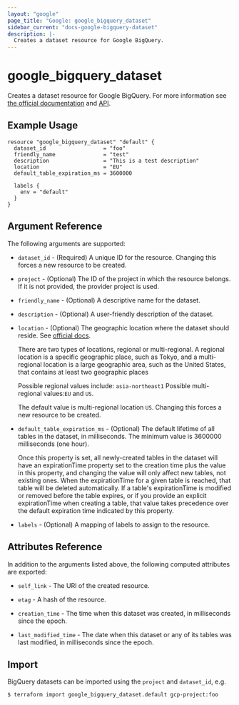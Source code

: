 ```yaml
---
layout: "google"
page_title: "Google: google_bigquery_dataset"
sidebar_current: "docs-google-bigquery-dataset"
description: |-
  Creates a dataset resource for Google BigQuery.
---
```


# google_bigquery_dataset

Creates a dataset resource for Google BigQuery. For more information see
[the official documentation](https://cloud.google.com/bigquery/docs/) and
[API](https://cloud.google.com/bigquery/docs/reference/rest/v2/datasets).


## Example Usage

```hcl
resource "google_bigquery_dataset" "default" {
  dataset_id                  = "foo"
  friendly_name               = "test"
  description                 = "This is a test description"
  location                    = "EU"
  default_table_expiration_ms = 3600000

  labels {
    env = "default"
  }
}
```

## Argument Reference

The following arguments are supported:

* `dataset_id` - (Required) A unique ID for the resource.
    Changing this forces a new resource to be created.

* `project` - (Optional) The ID of the project in which the resource belongs. If it
    is not provided, the provider project is used.

* `friendly_name` - (Optional) A descriptive name for the dataset.

* `description` - (Optional) A user-friendly description of the dataset.

* `location` - (Optional) The geographic location where the dataset should reside.
    See [official docs](https://cloud.google.com/bigquery/docs/dataset-locations).

    There are two types of locations, regional or multi-regional.
    A regional location is a specific geographic place, such as Tokyo, and a
    multi-regional location is a large geographic area, such as the United States,
    that contains at least two geographic places

    Possible regional values include: `asia-northeast1`
    Possible multi-regional values:`EU` and `US`.

    The default value is multi-regional location `US`.
    Changing this forces a new resource to be created.

* `default_table_expiration_ms` - (Optional) The default lifetime of all
    tables in the dataset, in milliseconds. The minimum value is 3600000
    milliseconds (one hour).

    Once this property is set, all newly-created
    tables in the dataset will have an expirationTime property set to the
    creation time plus the value in this property, and changing the value
    will only affect new tables, not existing ones. When the
    expirationTime for a given table is reached, that table will be
    deleted automatically. If a table's expirationTime is modified or
    removed before the table expires, or if you provide an explicit
    expirationTime when creating a table, that value takes precedence
    over the default expiration time indicated by this property.

* `labels` - (Optional) A mapping of labels to assign to the resource.

## Attributes Reference

In addition to the arguments listed above, the following computed attributes are
exported:

* `self_link` - The URI of the created resource.

* `etag` - A hash of the resource.

* `creation_time` - The time when this dataset was created, in milliseconds since the epoch.

* `last_modified_time` -  The date when this dataset or any of its tables was last modified,
  in milliseconds since the epoch.

## Import

BigQuery datasets can be imported using the `project` and `dataset_id`, e.g.

```
$ terraform import google_bigquery_dataset.default gcp-project:foo
```
